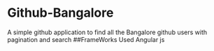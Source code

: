 # Github-Bangalore
A simple github application to find all the Bangalore github users with pagination and search
##FrameWorks Used
Angular js
